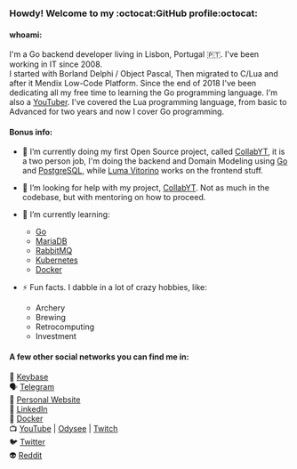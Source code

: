 ### Howdy! Welcome to my :octocat:GitHub profile:octocat:   

#### whoami:   
I'm a Go backend developer living in Lisbon, Portugal :portugal:. I've been working in IT since 2008.   
I started with Borland Delphi / Object Pascal, Then migrated to C/Lua and after it Mendix Low-Code Platform. Since the end of 2018 I've been dedicating all my free time to learning the Go programming language. I'm also a [YouTuber](https://www.youtube.com/gliderspace). I've covered the Lua programming language, from basic to Advanced for two years and now I cover Go programming.   

#### Bonus info:   
- 🔭 I’m currently doing my first Open Source project, called [CollabYT](https://github.com/collabyt/Backend), it is a two person job, I'm doing the backend and Domain Modeling using [Go](https://golang.org) and [PostgreSQL](https://www.postgresql.org/), while [Luma Vitorino](https://github.com/lumaVitorino) works on the frontend stuff.   

- 🤔 I’m looking for help with my project, [CollabYT](https://github.com/collabyt/Backend). Not as much in the codebase, but with mentoring on how to proceed.   

- 🌱 I’m currently learning:
  - [Go](https://golang.org)
  - [MariaDB](https://mariadb.org/)
  - [RabbitMQ](https://www.rabbitmq.com/)
  - [Kubernetes](https://kubernetes.io/pt/)
  - [Docker](https://www.docker.com/)

- ⚡ Fun facts. I dabble in a lot of crazy hobbies, like:
  - Archery
  - Brewing
  - Retrocomputing
  - Investment

#### A few other social networks you can find me in:   
:busts_in_silhouette: [Keybase](https://keybase.io/gushmsilva)   
:speaking_head: [Telegram](https://t.me/gustavohmsilva)   
:pencil: [Personal Website](https://gustavohmsilva.dev/)   
:briefcase: [LinkedIn](https://www.linkedin.com/in/gustavohmsilva/)   
:whale2: [Docker](https://hub.docker.com/u/gustavohmsilva)   
:tv: [YouTube](https://www.youtube.com/gliderspace) | [Odysee](https://odysee.com/@gliderspace:d) | [Twitch](https://www.twitch.tv/gliderspace)   
:bird: [Twitter](twitter.com/glider_space)   
:alien: [Reddit](https://reddit.com/user/ghms)
